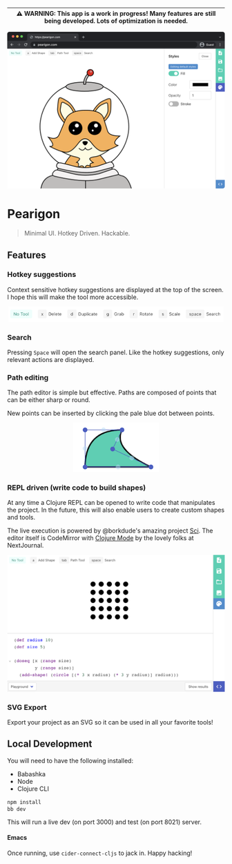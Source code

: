 | <strong>⚠️ WARNING:</strong> This app is a work in progress! Many features are still being developed. Lots of optimization is needed.|
|---|


<p align="center">
    <img width="600" src="docs/images/screenshot.png">
</p>

# Pearigon
> Minimal UI. Hotkey Driven. Hackable.

## Features

### Hotkey suggestions

Context sensitive hotkey suggestions are displayed at the top of the screen.
I hope this will make the tool more accessible.

<p align="center">
    <img width="500" src="docs/images/hotkey_suggestions.png">
</p>

### Search

Pressing `Space` will open the search panel. Like the hotkey suggestions,
only relevant actions are displayed.

### Path editing

The path editor is simple but effective. Paths are composed of points that
can be either sharp or round.

New points can be inserted by clicking the pale blue dot between points.

<p align="center">
    <img width="200" src="docs/images/path_editor.png">
</p>

### REPL driven (write code to build shapes)

At any time a Clojure REPL can be opened to write code that manipulates
the project. In the future, this will also enable users to create custom
shapes and tools.

The live execution is powered by @borkdude's amazing project [Sci](https://github.com/babashka/sci).
The editor itself is CodeMirror with [Clojure Mode](https://github.com/nextjournal/clojure-mode)
by the lovely folks at NextJournal.

<p align="center">
    <img width="700" src="docs/images/repl_example.png">
</p>

### SVG Export

Export your project as an SVG so it can be used in all your favorite tools!

## Local Development

You will need to have the following installed:
* Babashka
* Node
* Clojure CLI

```
npm install
bb dev
```

This will run a live dev (on port 3000) and test (on port 8021) server.

#### Emacs

Once running, use `cider-connect-cljs` to jack in. Happy hacking!
